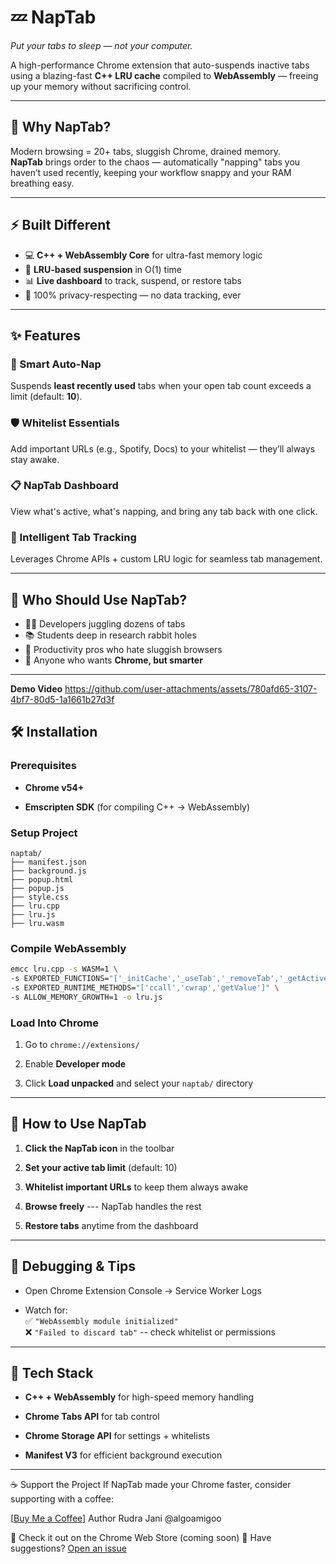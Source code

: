 # 💤 NapTab  
*Put your tabs to sleep — not your computer.*

A high-performance Chrome extension that auto-suspends inactive tabs using a blazing-fast **C++ LRU cache** compiled to **WebAssembly** — freeing up your memory without sacrificing control.

---
## 🧠 Why NapTab?

Modern browsing = 20+ tabs, sluggish Chrome, drained memory.  
**NapTab** brings order to the chaos — automatically "napping" tabs you haven’t used recently, keeping your workflow snappy and your RAM breathing easy.

---

## ⚡ Built Different

- 💻 **C++ + WebAssembly Core** for ultra-fast memory logic  
- 🚀 **LRU-based suspension** in O(1) time  
- 📊 **Live dashboard** to track, suspend, or restore tabs  
- 🧘 100% privacy-respecting — no data tracking, ever

---

## ✨ Features

### 🌙 Smart Auto-Nap
Suspends **least recently used** tabs when your open tab count exceeds a limit (default: **10**).

### 🛡️ Whitelist Essentials
Add important URLs (e.g., Spotify, Docs) to your whitelist — they’ll always stay awake.

### 📋 NapTab Dashboard
View what's active, what's napping, and bring any tab back with one click.

### 🧠 Intelligent Tab Tracking
Leverages Chrome APIs + custom LRU logic for seamless tab management.

---

## 🎯 Who Should Use NapTab?

- 👨‍💻 Developers juggling dozens of tabs  
- 📚 Students deep in research rabbit holes  
- 🔬 Productivity pros who hate sluggish browsers  
- 🧠 Anyone who wants **Chrome, but smarter**

* * * * *
**Demo Video**
https://github.com/user-attachments/assets/780afd65-3107-4bf7-80d5-1a1661b27d3f

🛠️ Installation
----------------

### Prerequisites

-   **Chrome v54+**

-   **Emscripten SDK** (for compiling C++ → WebAssembly)

### Setup Project

```
naptab/
├── manifest.json
├── background.js
├── popup.html
├── popup.js
├── style.css
├── lru.cpp
├── lru.js
├── lru.wasm
```


### Compile WebAssembly

```bash
emcc lru.cpp -s WASM=1 \
-s EXPORTED_FUNCTIONS="['_initCache','_useTab','_removeTab','_getActiveTabsCount','_getActiveTabs','_isTabInCache','_malloc','_free']" \
-s EXPORTED_RUNTIME_METHODS="['ccall','cwrap','getValue']" \
-s ALLOW_MEMORY_GROWTH=1 -o lru.js
```

### Load Into Chrome

1.  Go to `chrome://extensions/`

2.  Enable **Developer mode**

3.  Click **Load unpacked** and select your `naptab/` directory

* * * * *

🧪 How to Use NapTab
--------------------

1.  **Click the NapTab icon** in the toolbar

2.  **Set your active tab limit** (default: 10)

3.  **Whitelist important URLs** to keep them always awake

4.  **Browse freely** --- NapTab handles the rest

5.  **Restore tabs** anytime from the dashboard

* * * * *

🐞 Debugging & Tips
-------------------

-   Open Chrome Extension Console → Service Worker Logs

-   Watch for:\
    ✅ `"WebAssembly module initialized"`\
    ❌ `"Failed to discard tab"` -- check whitelist or permissions

* * * * *

🧬 Tech Stack
-------------

-   **C++ + WebAssembly** for high-speed memory handling

-   **Chrome Tabs API** for tab control

-   **Chrome Storage API** for settings + whitelists

-   **Manifest V3** for efficient background execution

* * * * *
☕ Support the Project
If NapTab made your Chrome faster, consider supporting with a coffee:

[[Buy Me a Coffee](https://buymeacoffee.com/itsrudrajaw)]
Author
Rudra Jani
@algoamigoo

🚀 Check it out on the Chrome Web Store (coming soon)
💬 Have suggestions? [Open an issue](https://github.com/yourusername/naptab/issues)
